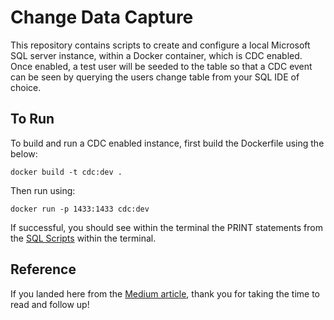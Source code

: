 # Change Data Capture
This repository contains scripts to create and configure a local Microsoft SQL server instance, within a Docker container, which is CDC enabled. Once enabled, a test user will be seeded to the table so that a CDC event can be seen by querying the users change table from your SQL IDE of choice.

## To Run

To build and run a CDC enabled instance, first build the Dockerfile using the below:

`docker build -t cdc:dev .`

Then run using:

`docker run -p 1433:1433 cdc:dev`

If successful, you should see within the terminal the PRINT statements from the [SQL Scripts](./MSSQL/) within the terminal.

## Reference
If you landed here from the [Medium article](https://medium.com/@andrew.macconnell/using-change-data-capture-9548ff7b41e3), thank you for taking the time to read and follow up!